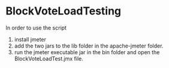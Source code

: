 # BlockVoteLoadTesting
In order to use the script
  1. install jmeter
  2. add the two jars to the lib folder in the apache-jmeter folder.
  3. run the jmeter executable jar in the bin folder and open the BlockVoteLoadTest.jmx file.
